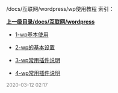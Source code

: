 /docs/互联网/wordpress/wp使用教程 索引：


**[上一级目录/docs/互联网/wordpress](/docs/互联网/wordpress/index.md)**

- [1-wp基本使用](/docs/互联网/wordpress/wp使用教程/1-wp基本使用.md)

- [2-wp的基本设置](/docs/互联网/wordpress/wp使用教程/2-wp的基本设置.md)

- [3-wp常用插件说明](/docs/互联网/wordpress/wp使用教程/3-wp常用插件说明.md)

- [4-wp常用插件说明](/docs/互联网/wordpress/wp使用教程/4-wp常用插件说明.md)


<font size=2 color='grey'> 2020-03-12 02:17 </font>